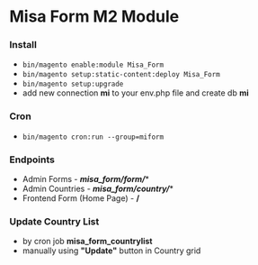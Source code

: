 # Misa Form M2 Module

### Install
- `bin/magento enable:module Misa_Form`
- `bin/magento setup:static-content:deploy Misa_Form`
- `bin/magento setup:upgrade`
- add new connection **mi** to your env.php file and create db **mi**

### Cron
- `bin/magento cron:run --group=miform`

### Endpoints
- Admin Forms - ***misa_form/form/****
- Admin Countries - ***misa_form/country/****
- Frontend Form (Home Page) - **/** 

### Update Country List
- by cron job **misa_form_countrylist**
- manually using **"Update"** button in Country grid
